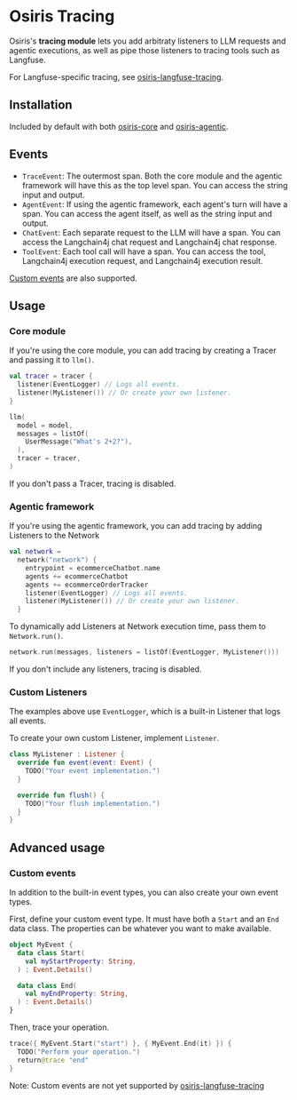 # Osiris Tracing

Osiris's **tracing module** lets you add arbitraty listeners to LLM requests and agentic executions,
as well as pipe those listeners to tracing tools such as Langfuse.

For Langfuse-specific tracing, see [osiris-langfuse-tracing](../osiris-langfuse/tracing).

## Installation

Included by default with both [osiris-core](../osiris-core) and [osiris-agentic](../osiris-agentic).

## Events

- `TraceEvent`:
  The outermost span.
  Both the core module and the agentic framework will have this as the top level span.
  You can access the string input and output.
- `AgentEvent`:
  If using the agentic framework,
  each agent's turn will have a span.
  You can access the agent itself,
  as well as the string input and output.
- `ChatEvent`:
  Each separate request to the LLM will have a span.
  You can access the Langchain4j chat request and Langchain4j chat response.
- `ToolEvent`:
  Each tool call will have a span.
  You can access the tool,
  Langchain4j execution request, and Langchain4j execution result.

[Custom events](#custom-events) are also supported.

## Usage

### Core module

If you're using the core module,
you can add tracing by creating a Tracer and passing it to `llm()`.

```kotlin
val tracer = tracer {
  listener(EventLogger) // Logs all events.
  listener(MyListener()) // Or create your own listener.
}

llm(
  model = model,
  messages = listOf(
    UserMessage("What's 2+2?"),
  ),
  tracer = tracer,
)
```

If you don't pass a Tracer, tracing is disabled.

### Agentic framework

If you're using the agentic framework,
you can add tracing by adding Listeners to the Network

```kotlin
val network =
  network("network") {
    entrypoint = ecommerceChatbot.name
    agents += ecommerceChatbot
    agents += ecommerceOrderTracker
    listener(EventLogger) // Logs all events.
    listener(MyListener()) // Or create your own listener.
  }
```

To dynamically add Listeners at Network execution time,
pass them to `Network.run()`.

```kotlin
network.run(messages, listeners = listOf(EventLogger, MyListener()))
```

If you don't include any listeners, tracing is disabled.

### Custom Listeners

The examples above use `EventLogger`,
which is a built-in Listener that logs all events.

To create your own custom Listener, implement `Listener`.

```kotlin
class MyListener : Listener {
  override fun event(event: Event) {
    TODO("Your event implementation.")
  }

  override fun flush() {
    TODO("Your flush implementation.")
  }
}
```

## Advanced usage

### Custom events

In addition to the built-in event types, you can also create your own event types.

First, define your custom event type.
It must have both a `Start` and an `End` data class.
The properties can be whatever you want to make available.

```kotlin
object MyEvent {
  data class Start(
    val myStartProperty: String,
  ) : Event.Details()

  data class End(
    val myEndProperty: String,
  ) : Event.Details()
}
```

Then, trace your operation.

```kotlin
trace({ MyEvent.Start("start") }, { MyEvent.End(it) }) {
  TODO("Perform your operation.")
  return@trace "end"
}
```

Note: Custom events are not yet supported by [osiris-langfuse-tracing](../osiris-langfuse/tracing)
